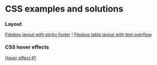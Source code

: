 # CSS examples and solutions

### Layout
[Flexbox layout with sticky footer](https://zion86.github.io/CSS-solutions/Layout/Flexbox-layout-with-sticky-footer/index.html) |
[Flexbox table layout with text overflow](https://zion86.github.io/CSS-solutions/Layout/Simple-flexbox-table-layout/index.html)

### CSS hover effects
[Hover effect #1](https://zion86.github.io/CSS-solutions/CSS-hover-effects/link-hover%20effect/index.html)
